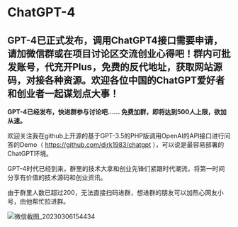 # ChatGPT-4
GPT-4已正式发布，调用ChatGPT4接口需要申请，请加微信群或在项目讨论区交流创业心得吧！群内可批发账号，代充开Plus，免费的反代地址，获取网站源码，对接各种资源。欢迎各位中国的ChatGPT爱好者和创业者一起谋划点大事！
------
**GPT-4已经发布，快进群参与讨论吧…… 免费加群，即将达到500人上限，欲加从速。**

欢迎关注我在github上开源的基于GPT-3.5的PHP版调用OpenAI的API接口进行问答的Demo（ https://github.com/dirk1983/chatgpt ），可以说是最容易部署的ChatGPT环境。

GPT-4时代已经到来，群里的技术大拿和创业先锋们紧跟时代潮流，将第一时间分享有价值的技术源码和创业资讯。

由于群里人数已超过200，无法直接扫码进群，想进群的朋友可以加热心网友小号，由他帮忙拉进群。

![微信截图_20230306154434](https://user-images.githubusercontent.com/5563148/223048985-4cac05cb-acf0-4f04-aad5-1c3dcec609d0.png)

